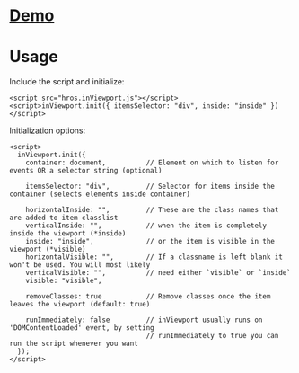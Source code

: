 # [Demo](https://hrastnik.github.io/InViewport/)

# Usage

Include the script and initialize:

    <script src="hros.inViewport.js"></script>
    <script>inViewport.init({ itemsSelector: "div", inside: "inside" })</script>
    
Initialization options:

    <script>
      inViewport.init({
        container: document,          // Element on which to listen for events OR a selector string (optional)

        itemsSelector: "div",         // Selector for items inside the container (selects elements inside container)

        horizontalInside: "",         // These are the class names that are added to item classlist
        verticalInside: "",           // when the item is completely inside the viewport (*inside)
        inside: "inside",             // or the item is visible in the viewport (*visible)
        horizontalVisible: "",        // If a classname is left blank it won't be used. You will most likely
        verticalVisible: "",          // need either `visible` or `inside`
        visible: "visible",

        removeClasses: true           // Remove classes once the item leaves the viewport (default: true)

        runImmediately: false         // inViewport usually runs on 'DOMContentLoaded' event, by setting
                                      // runImmediately to true you can run the script whenever you want
      });
    </script>
